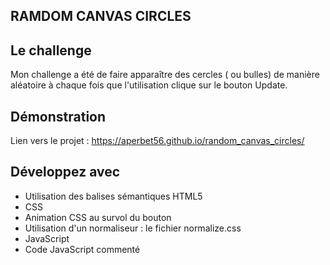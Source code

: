 ## RAMDOM CANVAS CIRCLES

## Le challenge

Mon challenge a été de faire apparaître des cercles ( ou bulles) de manière aléatoire à chaque fois que l'utilisation clique sur le bouton Update.

## Démonstration

Lien vers le projet : https://aperbet56.github.io/random_canvas_circles/

## Développez avec

- Utilisation des balises sémantiques HTML5
- CSS
- Animation CSS au survol du bouton
- Utilisation d'un normaliseur : le fichier normalize.css
- JavaScript
- Code JavaScript commenté
